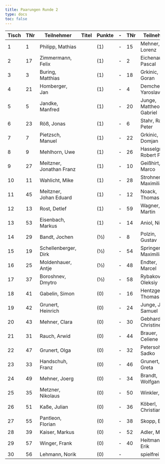 ```yaml
---
title: Paarungen Runde 2
type: docs
toc: false
---
```


| Tisch | TNr | Teilnehmer               | Titel | Punkte | -   | TNr | Teilnehmer              | Titel | Punkte | Ergebnis |
| ----- | --- | ------------------------ | ----- | ------ | --- | --- | ----------------------- | ----- | ------ | -------- |
| 1     | 1   | Philipp, Mathias         |       | (1)    | -   | 15  | Mehner, Lorenz          |       | (1)    | 1 - 0    |
| 2     | 17  | Zimmermann, Felix        |       | (1)    | -   | 2   | Eichenauer, Pascal      |       | (1)    | ½ - ½    |
| 3     | 3   | Buring, Matthias         |       | (1)    | -   | 18  | Grkinic, Goran          |       | (1)    | 1 - 0    |
| 4     | 21  | Homberger, Jan           |       | (1)    | -   | 4   | Demchenko, Yaroslav     |       | (1)    | 0 - 1    |
| 5     | 5   | Jandke, Manfred          |       | (1)    | -   | 20  | Junge, Mattheo Gabriel  |       | (1)    | 1 - 0    |
| 6     | 23  | Röß, Jonas               |       | (1)    | -   | 6   | Stahr, Ralf-Peter       |       | (1)    | 0 - 1    |
| 7     | 7   | Pietzsch, Manuel         |       | (1)    | -   | 22  | Grkinic, Domjan         |       | (1)    | 0 - 1    |
| 8     | 9   | Mehlhorn, Uwe            |       | (1)    | -   | 26  | Hasselgruber, Robert F. |       | (1)    | ½ - ½    |
| 9     | 27  | Meitzner, Jonathan Franz |       | (1)    | -   | 10  | Geißhirt, Marco         |       | (1)    | 0 - 1    |
| 10    | 11  | Wahlicht, Mike           |       | (1)    | -   | 28  | Strohner, Maximilian    |       | (1)    | ½ - ½    |
| 11    | 45  | Meitzner, Johan Eduard   |       | (1)    | -   | 12  | Noack, Thomas           |       | (1)    | 0 - 1    |
| 12    | 13  | Rost, Detlef             |       | (1)    | -   | 59  | Wagner, Martin          |       | (1)    | ½ - ½    |
| 13    | 53  | Eisenbach, Markus        |       | (1)    | -   | 14  | Aniol, Nico             |       | (1)    | ½ - ½    |
| 14    | 29  | Bandt, Jochen            |       | (½)    | -   | 8   | Polzin, Gustav          |       | (½)    | ½ - ½    |
| 15    | 19  | Schellenberger, Dirk     |       | (½)    | -   | 54  | Springer, Maximilian    |       | (½)    | 1 - 0    |
| 16    | 25  | Moldenhauer, Antje       |       | (½)    | -   | 48  | Endter, Marcel          |       | (½)    | 1 - 0    |
| 17    | 37  | Boroshnev, Dmytro        |       | (½)    | -   | 58  | Rybakov, Oleksiy        |       | (½)    | 1 - 0    |
| 18    | 41  | Gabelin, Simon           |       | (0)    | -   | 16  | Hentzgen, Thomas        |       | (0)    | 0 - 1    |
| 19    | 42  | Grunert, Heinrich        |       | (0)    | -   | 24  | Junge, Jannis Samuel    |       | (0)    | 0 - 1    |
| 20    | 43  | Mehner, Clara            |       | (0)    | -   | 30  | Gebhardt, Christine     |       | (0)    | 0 - 1    |
| 21    | 31  | Rauch, Arwid             |       | (0)    | -   | 44  | Brauer, Celiene         |       | (0)    | 1 - 0    |
| 22    | 47  | Grunert, Olga            |       | (0)    | -   | 32  | Petersohn, Sadko        |       | (0)    | 0 - 1    |
| 23    | 33  | Handschuh, Franz         |       | (0)    | -   | 46  | Grunert, Greta          |       | (0)    | 1 - 0    |
| 24    | 49  | Mehner, Joerg            |       | (0)    | -   | 34  | Brandt, Wolfgang        |       | (0)    | 1 - 0    |
| 25    | 35  | Metzner, Nikolaus        |       | (0)    | -   | 50  | Winkler, Frida          |       | (0)    | 0 - 1    |
| 26    | 51  | Kaße, Julian             |       | (0)    | -   | 36  | Köberl, Christiane      |       | (0)    | 0 - 1    |
| 27    | 55  | Pantleon, Florian        |       | (0)    | -   | 38  | Skopp, Erik             |       | (0)    | 1 - 0    |
| 28    | 39  | Kaiser, Markus           |       | (0)    | -   | 52  | Adler, Marcel           |       | (0)    | ½ - ½    |
| 29    | 57  | Winger, Frank            |       | (0)    | -   | 40  | Heitmann, Erik          |       | (0)    | 0 - 1    |
| 30    | 56  | Lehmann, Norik           |       | (0)    | -   |     | spielfrei               |       | (0)    | +        |
